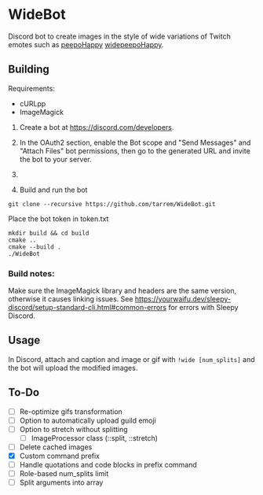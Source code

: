 # WideBot

Discord bot to create images in the style of wide variations of Twitch emotes such as [peepoHappy]() [widepeepoHappy]().

## Building

Requirements:
- cURLpp
- ImageMagick

1. Create a bot at https://discord.com/developers.

2. In the OAuth2 section, enable the Bot scope and "Send Messages" and "Attach Files" bot permissions, then go to the generated URL and invite the bot to your server.

3. 

4. Build and run the bot
```
git clone --recursive https://github.com/tarrem/WideBot.git
```
Place the bot token in token.txt
```
mkdir build && cd build
cmake ..
cmake --build .
./WideBot
```

### Build notes:
Make sure the ImageMagick library and headers are the same version, otherwise it causes linking issues.
See https://yourwaifu.dev/sleepy-discord/setup-standard-cli.html#common-errors for errors with Sleepy Discord.

## Usage

In Discord, attach and caption and image or gif with `!wide [num_splits]` and the bot will upload the modified images.

## To-Do
- [ ] Re-optimize gifs transformation
- [ ] Option to automatically upload guild emoji
- [ ] Option to stretch without splitting
  - [ ] ImageProcessor class (::split, ::stretch)
- [ ] Delete cached images
- [x] Custom command prefix
- [ ] Handle quotations and code blocks in prefix command
- [ ] Role-based num_splits limit
- [ ] Split arguments into array
